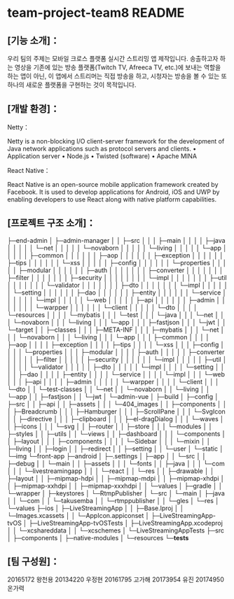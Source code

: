 team-project-team8 README
=========================

[기능 소개]：
-----------
우리 팀의 주제는 모바일 크로스 플랫폼 실시간 스트리밍 앱 제작입니다. 송출하고자 하는 영상을 기존에 있는 방송 플랫폼(Twitch TV, Afreeca TV, etc.)에 보내는 역할을 하는 앱이 아닌, 이 앱에서 스트리머는 직접 방송을 하고, 시청자는 방송을 볼 수 있는 또 하나의 새로운 플랫폼을 구현하는 것이 목적입니다.


[개발 환경]：
------------

Netty：

Netty is a non-blocking I/O client-server framework for the development of Java network applications such as protocol servers and clients. 
•	Application server
•	Node.js
•	Twisted (software)
•	Apache MINA


React Native：

React Native is an open-source mobile application framework created by Facebook. It is used to develop applications for Android, iOS and UWP by enabling developers to use React along with native platform capabilities.


[프로젝트 구조 소개]：
--------------------

├─end-admin
│  ├─admin-manager
│  │  ├─src
│  │  │  ├─main
│  │  │  │  ├─java
│  │  │  │  │  └─net
│  │  │  │  │      └─novaborn
│  │  │  │  │          └─living
│  │  │  │  │              └─app
│  │  │  │  │                  ├─common
│  │  │  │  │                  │  ├─aop
│  │  │  │  │                  │  ├─exception
│  │  │  │  │                  │  ├─tips
│  │  │  │  │                  │  └─xss
│  │  │  │  │                  ├─config
│  │  │  │  │                  │  └─properties
│  │  │  │  │                  ├─modular
│  │  │  │  │                  │  ├─auth
│  │  │  │  │                  │  │  ├─converter
│  │  │  │  │                  │  │  ├─filter
│  │  │  │  │                  │  │  ├─security
│  │  │  │  │                  │  │  │  └─impl
│  │  │  │  │                  │  │  ├─util
│  │  │  │  │                  │  │  └─validator
│  │  │  │  │                  │  │      ├─dto
│  │  │  │  │                  │  │      └─impl
│  │  │  │  │                  │  └─setting
│  │  │  │  │                  │      ├─dao
│  │  │  │  │                  │      ├─entity
│  │  │  │  │                  │      └─service
│  │  │  │  │                  │          └─impl
│  │  │  │  │                  └─web
│  │  │  │  │                      ├─api
│  │  │  │  │                      │  ├─admin
│  │  │  │  │                      │  │  └─warpper
│  │  │  │  │                      │  └─client
│  │  │  │  │                      └─dto
│  │  │  │  └─resources
│  │  │  │      └─mybatis
│  │  │  └─test
│  │  │      └─java
│  │  │          └─net
│  │  │              └─novaborn
│  │  │                  └─living
│  │  │                      └─app
│  │  │                          ├─fastjson
│  │  │                          └─jwt
│  │  └─target
│  │      ├─classes
│  │      │  ├─META-INF
│  │      │  ├─mybatis
│  │      │  └─net
│  │      │      └─novaborn
│  │      │          └─living
│  │      │              └─app
│  │      │                  ├─common
│  │      │                  │  ├─aop
│  │      │                  │  ├─exception
│  │      │                  │  ├─tips
│  │      │                  │  └─xss
│  │      │                  ├─config
│  │      │                  │  └─properties
│  │      │                  ├─modular
│  │      │                  │  ├─auth
│  │      │                  │  │  ├─converter
│  │      │                  │  │  ├─filter
│  │      │                  │  │  ├─security
│  │      │                  │  │  │  └─impl
│  │      │                  │  │  ├─util
│  │      │                  │  │  └─validator
│  │      │                  │  │      ├─dto
│  │      │                  │  │      └─impl
│  │      │                  │  └─setting
│  │      │                  │      ├─dao
│  │      │                  │      ├─entity
│  │      │                  │      └─service
│  │      │                  │          └─impl
│  │      │                  └─web
│  │      │                      ├─api
│  │      │                      │  ├─admin
│  │      │                      │  │  └─warpper
│  │      │                      │  └─client
│  │      │                      └─dto
│  │      └─test-classes
│  │          └─net
│  │              └─novaborn
│  │                  └─living
│  │                      └─app
│  │                          ├─fastjson
│  │                          └─jwt
│  └─admin-vue
│      ├─build
│      ├─config
│      ├─src
│      │  ├─api
│      │  ├─assets
│      │  │  └─404_images
│      │  ├─components
│      │  │  ├─Breadcrumb
│      │  │  ├─Hamburger
│      │  │  ├─ScrollPane
│      │  │  └─SvgIcon
│      │  ├─directive
│      │  │  ├─clipboard
│      │  │  ├─el-dragDialog
│      │  │  └─waves
│      │  ├─icons
│      │  │  └─svg
│      │  ├─router
│      │  ├─store
│      │  │  └─modules
│      │  ├─styles
│      │  ├─utils
│      │  └─views
│      │      ├─dashboard
│      │      │  └─components
│      │      ├─layout
│      │      │  ├─components
│      │      │  │  └─Sidebar
│      │      │  └─mixin
│      │      ├─living
│      │      ├─login
│      │      ├─redirect
│      │      ├─setting
│      │      └─user
│      └─static
│          └─img
└─front-app
    ├─android
    │  ├─.settings
    │  ├─app
    │  │  └─src
    │  │      ├─debug
    │  │      └─main
    │  │          ├─assets
    │  │          │  └─fonts
    │  │          ├─java
    │  │          │  └─com
    │  │          │      └─livestreamingapp
    │  │          │          └─react
    │  │          └─res
    │  │              ├─drawable
    │  │              ├─layout
    │  │              ├─mipmap-hdpi
    │  │              ├─mipmap-mdpi
    │  │              ├─mipmap-xhdpi
    │  │              ├─mipmap-xxhdpi
    │  │              ├─mipmap-xxxhdpi
    │  │              └─values
    │  ├─gradle
    │  │  └─wrapper
    │  ├─keystores
    │  └─RtmpPublisher
    │      └─src
    │          └─main
    │              ├─java
    │              │  └─com
    │              │      └─takusemba
    │              │          └─rtmppublisher
    │              │              └─gles
    │              └─res
    │                  └─values
    ├─ios
    │  ├─LiveStreamingApp
    │  │  ├─Base.lproj
    │  │  └─Images.xcassets
    │  │      └─AppIcon.appiconset
    │  ├─LiveStreamingApp-tvOS
    │  ├─LiveStreamingApp-tvOSTests
    │  ├─LiveStreamingApp.xcodeproj
    │  │  └─xcshareddata
    │  │      └─xcschemes
    │  └─LiveStreamingAppTests
    ├─src
    │  ├─components
    │  ├─native-modules
    │  └─resources
    └─__tests__


[팀 구성원]：
-----------

20165172 왕천용
20134220 우정현
20161795 고가해
20173954 유진
20174950 온가력


